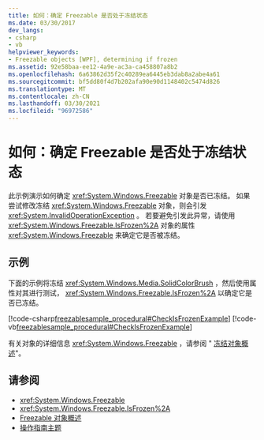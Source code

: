 ```yaml
---
title: 如何：确定 Freezable 是否处于冻结状态
ms.date: 03/30/2017
dev_langs:
- csharp
- vb
helpviewer_keywords:
- Freezable objects [WPF], determining if frozen
ms.assetid: 92e58baa-ee12-4a9e-ac3a-ca458807a8b2
ms.openlocfilehash: 6a63862d35f2c40289ea6445eb3dab8a2abe4a61
ms.sourcegitcommit: bf5dd80f4d7b202afa90e90d1148402c5474d826
ms.translationtype: MT
ms.contentlocale: zh-CN
ms.lasthandoff: 03/30/2021
ms.locfileid: "96972586"
---
```

# <a name="how-to-determine-whether-a-freezable-is-frozen"></a>如何：确定 Freezable 是否处于冻结状态
此示例演示如何确定 <xref:System.Windows.Freezable> 对象是否已冻结。 如果尝试修改冻结 <xref:System.Windows.Freezable> 对象，则会引发 <xref:System.InvalidOperationException> 。 若要避免引发此异常，请使用 <xref:System.Windows.Freezable.IsFrozen%2A> 对象的属性 <xref:System.Windows.Freezable> 来确定它是否被冻结。  
  
## <a name="example"></a>示例  
 下面的示例将冻结 <xref:System.Windows.Media.SolidColorBrush> ，然后使用属性对其进行测试， <xref:System.Windows.Freezable.IsFrozen%2A> 以确定它是否已冻结。  
  
 [!code-csharp[freezablesample_procedural#CheckIsFrozenExample](~/samples/snippets/csharp/VS_Snippets_Wpf/freezablesample_procedural/CSharp/freezablesample.cs#checkisfrozenexample)]
 [!code-vb[freezablesample_procedural#CheckIsFrozenExample](~/samples/snippets/visualbasic/VS_Snippets_Wpf/freezablesample_procedural/visualbasic/freezablesample.vb#checkisfrozenexample)]  
  
 有关对象的详细信息 <xref:System.Windows.Freezable> ，请参阅 " [冻结对象概述](freezable-objects-overview.md)"。  
  
## <a name="see-also"></a>请参阅

- <xref:System.Windows.Freezable>
- <xref:System.Windows.Freezable.IsFrozen%2A>
- [Freezable 对象概述](freezable-objects-overview.md)
- [操作指南主题](base-elements-how-to-topics.md)
